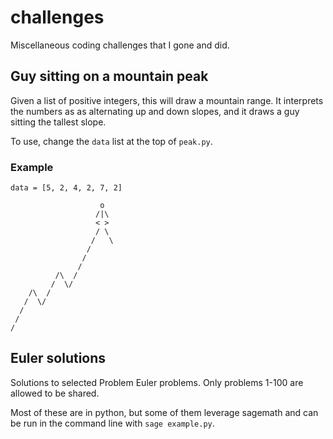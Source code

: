 # challenges

Miscellaneous coding challenges that I gone and did.

## Guy sitting on a mountain peak

Given a list of positive integers, this will draw a mountain range. It interprets the numbers as as alternating up and down slopes, and it draws a guy sitting the tallest slope.

To use, change the `data` list at the top of `peak.py`.

### Example

```
data = [5, 2, 4, 2, 7, 2]

                    o
                   /|\
                   < >
                   / \
                  /   \
                 /
                /
               /
          /\  /
         /  \/
    /\  /
   /  \/
  /
 /
/

```

## Euler solutions
Solutions to selected Problem Euler problems. Only problems 1-100 are
allowed to be shared.

Most of these are in python, but some of them leverage sagemath and
can be run in the command line with `sage example.py`.
